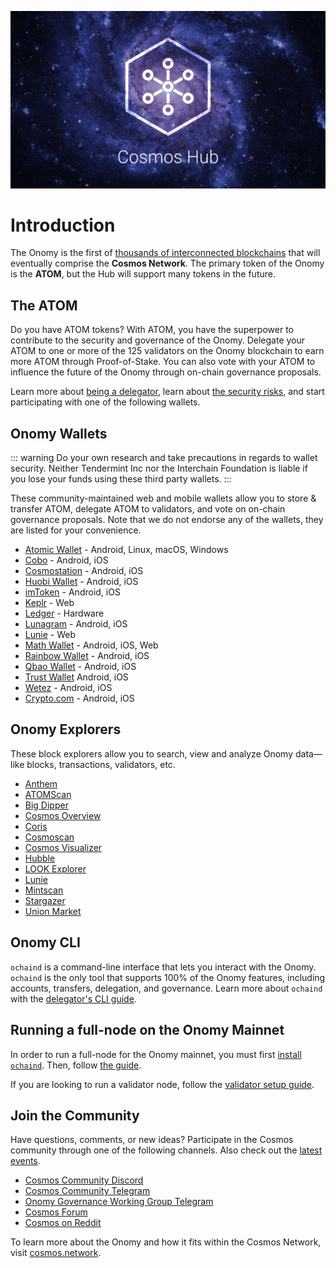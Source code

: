 <!--
order: 1
-->

![Welcome to the Onomy](../images/cosmos-hub-image.jpg)

# Introduction

The Onomy is the first of [thousands of interconnected blockchains](https://cosmos.network) that will eventually comprise the **Cosmos Network**. The primary token of the Onomy is the **ATOM**, but the Hub will support many tokens in the future.

## The ATOM

Do you have ATOM tokens? With ATOM, you have the superpower to contribute to the security and governance of the Onomy. Delegate your ATOM to one or more of the 125 validators on the Onomy blockchain to earn more ATOM through Proof-of-Stake. You can also vote with your ATOM to influence the future of the Onomy through on-chain governance proposals.

Learn more about [being a delegator](../delegators/delegator-faq.md), learn about [the security risks](../delegators/delegator-security.md), and start participating with one of the following wallets.

## Onomy Wallets

::: warning
Do your own research and take precautions in regards to wallet security. Neither Tendermint Inc nor the Interchain Foundation is liable if you lose your funds using these third party wallets.
:::

These community-maintained web and mobile wallets allow you to store & transfer ATOM, delegate ATOM to validators, and vote on on-chain governance proposals. Note that we do not endorse any of the wallets, they are listed for your convenience.

* [Atomic Wallet](https://atomicwallet.io/) - Android, Linux, macOS, Windows
* [Cobo](https://cobo.com/) - Android, iOS
* [Cosmostation](https://www.cosmostation.io/) - Android, iOS
* [Huobi Wallet](https://www.huobiwallet.com/) - Android, iOS
* [imToken](https://token.im/) - Android, iOS
* [Keplr](https://wallet.keplr.app) - Web
* [Ledger](https://www.ledger.com/cosmos-wallet) - Hardware
* [Lunagram](https://lunamint.com/) - Android, iOS
* [Lunie](https://lunie.io) - Web
* [Math Wallet](https://www.mathwallet.org/en/) - Android, iOS, Web
* [Rainbow Wallet](https://www.rainbow.one) - Android, iOS
* [Qbao Wallet](https://qbao.fund/) - Android, iOS
* [Trust Wallet](https://trustwallet.com/) Android, iOS
* [Wetez](https://www.wetez.io/pc/homepage) - Android, iOS
* [Crypto.com](https://crypto.com/) - Android, iOS


## Onomy Explorers

These block explorers allow you to search, view and analyze Onomy data&mdash;like blocks, transactions, validators, etc.

* [Anthem](https://anthem.chorus.one)
* [ATOMScan](https://atomscan.com)
* [Big Dipper](https://cosmos.bigdipper.live)
* [Cosmos Overview](https://genesislab.net)
* [Coris](http://coris.network)
* [Cosmoscan](https://cosmoscan.net/)
* [Cosmos Visualizer](https://nylira.net/3d)
* [Hubble](https://hubble.figment.network)
* [LOOK Explorer](https://cosmos.ping.pub)
* [Lunie](https://lunie.io)
* [Mintscan](https://mintscan.io)
* [Stargazer](https://stargazer.certus.one)
* [Union Market](https://union.market/token/cosmos)


## Onomy CLI

`ochaind` is a command-line interface that lets you interact with the Onomy. `ochaind` is the only tool that supports 100% of the Onomy features, including accounts, transfers, delegation, and governance. Learn more about `ochaind` with the [delegator's CLI guide](../delegators/delegator-guide-cli.md).

## Running a full-node on the Onomy Mainnet

In order to run a full-node for the Onomy mainnet, you must first [install `ochaind`](../ochain-tutorials/installation.md). Then, follow [the guide](../ochain-tutorials/join-mainnet.md).

If you are looking to run a validator node, follow the [validator setup guide](../validators/validator-setup.md).

## Join the Community

Have questions, comments, or new ideas? Participate in the Cosmos community through one of the following channels. Also check out the [latest events](https://cosmos.network/community).

* [Cosmos Community Discord](https://discord.gg/vcExX9T)
* [Cosmos Community Telegram](https://t.me/cosmosproject)
* [Onomy Governance Working Group Telegram](https://t.me/hubgov)
* [Cosmos Forum](https://forum.cosmos.network)
* [Cosmos on Reddit](https://reddit.com/r/cosmosnetwork)

To learn more about the Onomy and how it fits within the Cosmos Network, visit [cosmos.network](https://cosmos.network).

